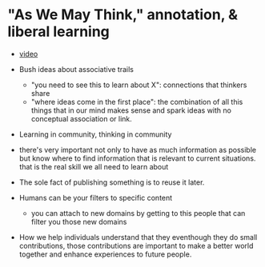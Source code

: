 # "As We May Think," annotation, & liberal learning

- [video](https://www.youtube.com/watch?v=0srm8jN2EEQ)

- Bush ideas about associative trails
  - "you need to see this to learn about X": connections that thinkers share
  - "where ideas come in the first place": the combination of all this things that in our mind makes sense and spark ideas with no conceptual association or link.
- Learning in community, thinking in community
- there's very important not only to have as much information as possible but know where to find information that is relevant to current situations. that is the real skill we all need to learn about
- The sole fact of publishing something is to reuse it later.
- Humans can be your filters to specific content
  - you can attach to new domains by getting to this people that can filter you those new domains
- How we help individuals understand that they eventhough they do small contributions, those contributions are important to make a better world together and enhance experiences to future people.